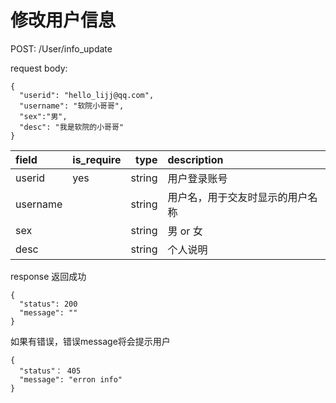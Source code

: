 # 修改用户信息


POST:  /User/info_update


request body:
```
{
  "userid": "hello_lijj@qq.com",
  "username": "软院小哥哥",
  "sex":"男",
  "desc": "我是软院的小哥哥"
}

```
| field      |  is_require |type     | description | 
| :--------  | ------------|--------:| :------     | 
| userid     |   yes       | string  | 用户登录账号 | 
| username   |            | string  | 用户名，用于交友时显示的用户名称 | 
| sex        |             | string  | 男 or 女 |  
| desc       |             | string  | 个人说明 |  



response
返回成功
```
{
  "status": 200
  "message": ""
}
```
如果有错误，错误message将会提示用户
```
{
  "status"： 405
  "message": "erron info"
}

```